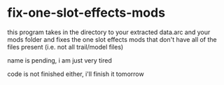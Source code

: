 # fix-one-slot-effects-mods

this program takes in the directory to your extracted data.arc and your mods folder and fixes the one slot effects mods that don't have all of the files present (i.e. not all trail/model files)

name is pending, i am just very tired

code is not finished either, i'll finish it tomorrow